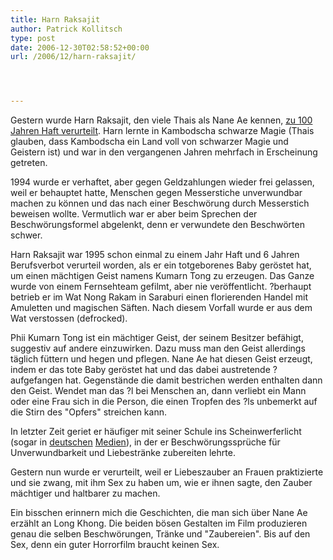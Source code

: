 ```yaml
---
title: Harn Raksajit
author: Patrick Kollitsch
type: post
date: 2006-12-30T02:58:52+00:00
url: /2006/12/harn-raksajit/




---
```

Gestern wurde Harn Raksajit, den viele Thais als Nane Ae kennen, [zu 100 Jahren Haft verurteilt][1]. Harn lernte in Kambodscha schwarze Magie (Thais glauben, dass Kambodscha ein Land voll von schwarzer Magie und Geistern ist) und war in den vergangenen Jahren mehrfach in Erscheinung getreten. 

1994 wurde er verhaftet, aber gegen Geldzahlungen wieder frei gelassen, weil er behauptet hatte, Menschen gegen Messerstiche unverwundbar machen zu können und das nach einer Beschwörung durch Messerstich beweisen wollte. Vermutlich war er aber beim Sprechen der Beschwörungsformel abgelenkt, denn er verwundete den Beschwörten schwer.

Harn Raksajit war 1995 schon einmal zu einem Jahr Haft und 6 Jahren Berufsverbot verurteil worden, als er ein totgeborenes Baby geröstet hat, um einen mächtigen Geist namens Kumarn Tong zu erzeugen. Das Ganze wurde von einem Fernsehteam gefilmt, aber nie veröffentlicht. ?berhaupt betrieb er im Wat Nong Rakam in Saraburi einen florierenden Handel mit Amuletten und magischen Säften. Nach diesem Vorfall wurde er aus dem Wat verstossen (defrocked).

Phii Kumarn Tong ist ein mächtiger Geist, der seinem Besitzer befähigt, suggestiv auf andere einzuwirken. Dazu muss man den Geist allerdings täglich füttern und hegen und pflegen. Nane Ae hat diesen Geist erzeugt, indem er das tote Baby geröstet hat und das dabei austretende ? aufgefangen hat. Gegenstände die damit bestrichen werden enthalten dann den Geist. Wendet man das ?l bei Menschen an, dann verliebt ein Mann oder eine Frau sich in die Person, die einen Tropfen des ?ls unbemerkt auf die Stirn des "Opfers" streichen kann.

In letzter Zeit geriet er häufiger mit seiner Schule ins Scheinwerferlicht (sogar in [deutschen][2] [Medien][3]), in der er Beschwörungssprüche für Unverwundbarkeit und Liebestränke zubereiten lehrte. 

Gestern nun wurde er verurteilt, weil er Liebeszauber an Frauen praktizierte und sie zwang, mit ihm Sex zu haben um, wie er ihnen sagte, den Zauber mächtiger und haltbarer zu machen.

Ein bisschen erinnern mich die Geschichten, die man sich über Nane Ae erzählt an Long Khong. Die beiden bösen Gestalten im Film produzieren genau die selben Beschwörungen, Tränke und "Zaubereien". Bis auf den Sex, denn ein guter Horrorfilm braucht keinen Sex.

 [1]: http://www.nationmultimedia.com/2006/12/30/national/national_30022913.php
 [2]: http://www.buzzle.com/editorials/4-7-2002-16090.asp
 [3]: http://shortnews.stern.de/shownews.cfm?id=373169&news_archive=1&CFID=45806974&CFTOKEN=88643452